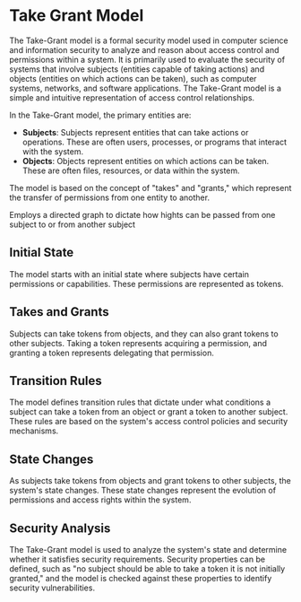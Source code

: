 # Take Grant Model

The Take-Grant model is a formal security model used in computer science and information security to analyze and reason about access control and permissions within a system. It is primarily used to evaluate the security of systems that involve subjects (entities capable of taking actions) and objects (entities on which actions can be taken), such as computer systems, networks, and software applications. The Take-Grant model is a simple and intuitive representation of access control relationships.

In the Take-Grant model, the primary entities are:

- **Subjects**: Subjects represent entities that can take actions or operations. These are often users, processes, or programs that interact with the system.
- **Objects**: Objects represent entities on which actions can be taken. These are often files, resources, or data within the system.

The model is based on the concept of "takes" and "grants," which represent the transfer of permissions from one entity to another. 

Employs a directed graph to dictate how hights can be passed from one subject to or from another subject

## Initial State
The model starts with an initial state where subjects have certain permissions or capabilities. These permissions are represented as tokens.
## Takes and Grants
Subjects can take tokens from objects, and they can also grant tokens to other subjects. Taking a token represents acquiring a permission, and granting a token represents delegating that permission.
## Transition Rules
The model defines transition rules that dictate under what conditions a subject can take a token from an object or grant a token to another subject. These rules are based on the system's access control policies and security mechanisms.
## State Changes
As subjects take tokens from objects and grant tokens to other subjects, the system's state changes. These state changes represent the evolution of permissions and access rights within the system.
## Security Analysis
The Take-Grant model is used to analyze the system's state and determine whether it satisfies security requirements. Security properties can be defined, such as "no subject should be able to take a token it is not initially granted," and the model is checked against these properties to identify security vulnerabilities.

